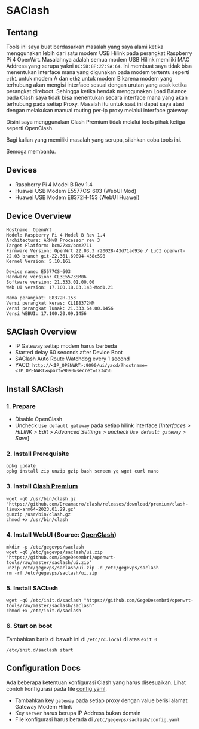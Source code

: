 # SAClash

## Tentang

Tools ini saya buat berdasarkan masalah yang saya alami ketika menggunakan lebih dari satu modem USB Hilink pada perangkat Raspberry Pi 4 OpenWrt. Masalahnya adalah semua modem USB Hilink memiliki MAC Address yang serupa yakni `0C:5B:8F:27:9A:64`. Ini membuat saya tidak bisa menentukan interface mana yang digunakan pada modem tertentu seperti `eth1` untuk modem A dan `eth2` untuk modem B karena modem yang terhubung akan mengisi interface sesuai dengan urutan yang acak ketika perangkat direboot. Sehingga ketika hendak menggunakan Load Balance pada Clash saya tidak bisa menentukan secara interface mana yang akan terhubung pada setiap Proxy. Masalah itu untuk saat ini dapat saya atasi dengan melakukan manual routing per-ip proxy melalui interface gateway.

Disini saya menggunakan Clash Premium tidak melalui tools pihak ketiga seperti OpenClash.

Bagi kalian yang memiliki masalah yang serupa, silahkan coba tools ini.

Semoga membantu.

## Devices

- Raspberry Pi 4 Model B Rev 1.4
- Huawei USB Modem E5577CS-603 (WebUI Mod)
- Huawei USB Modem E8372H-153 (WebUI Huawei)

## Device Overview

    Hostname: OpenWrt
    Model: Raspberry Pi 4 Model B Rev 1.4
    Architecture: ARMv8 Processor rev 3
    Target Platform: bcm27xx/bcm2711
    Firmware Version: OpenWrt 22.03.3 r20028-43d71ad93e / LuCI openwrt-22.03 branch git-22.361.69894-438c598
    Kernel Version: 5.10.161

    Device name: E5577CS-603
    Hardware version: CL3E5573SM06
    Software version: 21.333.01.00.00
    Web UI version:	17.100.18.03.143-Mod1.21

    Nama perangkat:	E8372H-153
    Versi perangkat keras: CL1E8372HM
    Versi perangkat lunak: 21.333.64.00.1456
    Versi WEBUI: 17.100.20.09.1456

## SAClash Overview

- IP Gateway setiap modem harus berbeda
- Started delay 60 seocnds after Device Boot
- SAClash Auto Route Watchdog every 1 second
- YACD: `http://<IP_OPENWRT>:9090/ui/yacd/?hostname=<IP_OPENWRT>&port=9090&secret=123456`

## Install SAClash

### 1. Prepare

- Disable OpenClash
- Uncheck `Use default gateway` pada setiap hilink interface [*Interfaces* > *HILINK* > *Edit* > *Advanced Settings* > *uncheck `Use default gateway`* > *Save*]

### 2. Install Prerequisite

    opkg update
    opkg install zip unzip gzip bash screen yq wget curl nano

### 3. Install [Clash Premium](https://github.com/Dreamacro/clash/releases/tag/premium)

    wget -qO /usr/bin/clash.gz "https://github.com/Dreamacro/clash/releases/download/premium/clash-linux-arm64-2023.01.29.gz"
    gunzip /usr/bin/clash.gz
    chmod +x /usr/bin/clash
    
### 4. Install WebUI (Source: [OpenClash](https://github.com/vernesong/OpenClash))

    mkdir -p /etc/gegevps/saclash
    wget -qO /etc/gegevps/saclash/ui.zip "https://github.com/GegeDesembri/openwrt-tools/raw/master/saclash/ui.zip"
    unzip /etc/gegevps/saclash/ui.zip -d /etc/gegevps/saclash
    rm -rf /etc/gegevps/saclash/ui.zip

### 5. Install SAClash
  
    wget -qO /etc/init.d/saclash "https://github.com/GegeDesembri/openwrt-tools/raw/master/saclash/saclash"
    chmod +x /etc/init.d/saclash

### 6. Start on boot

Tambahkan baris di bawah ini di `/etc/rc.local` di atas `exit 0`
  
    /etc/init.d/saclash start

## Configuration Docs

Ada beberapa ketentuan konfigurasi Clash yang harus disesuaikan. Lihat contoh konfigurasi pada file [config.yaml](https://github.com/GegeDesembri/openwrt-tools/blob/master/saclash/config.yaml).
- Tambahkan key `gateway` pada setiap proxy dengan value berisi alamat Gateway Modem Hilink
- Key `server` harus berupa IP Address bukan domain
- File konfigurasi harus berada di `/etc/gegevps/saclash/config.yaml`

